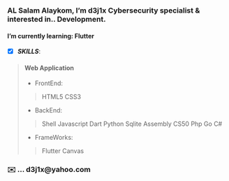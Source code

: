 <h3>AL Salam Alaykom, I’m d3j1x Cybersecurity specialist & interested in.. Development.</h3>   


<h4> I’m currently learning: Flutter</h4>

- [x] ***SKILLS***:

> #### Web Application 
>
> - FrontEnd:
>>HTML5 CSS3 
> - BackEnd:
>>Shell Javascript Dart Python Sqlite Assembly CS50 Php Go C#
> - FrameWorks:
>>Flutter Canvas 



<h3>✉️ ... d3j1x@yahoo.com</h3> 


<!---
d3j1x/d3j1x is a ✨ special ✨ repository because its `README.md` (this file) appears on your GitHub profile.
You can click the Preview link to take a look at your changes.
--->
